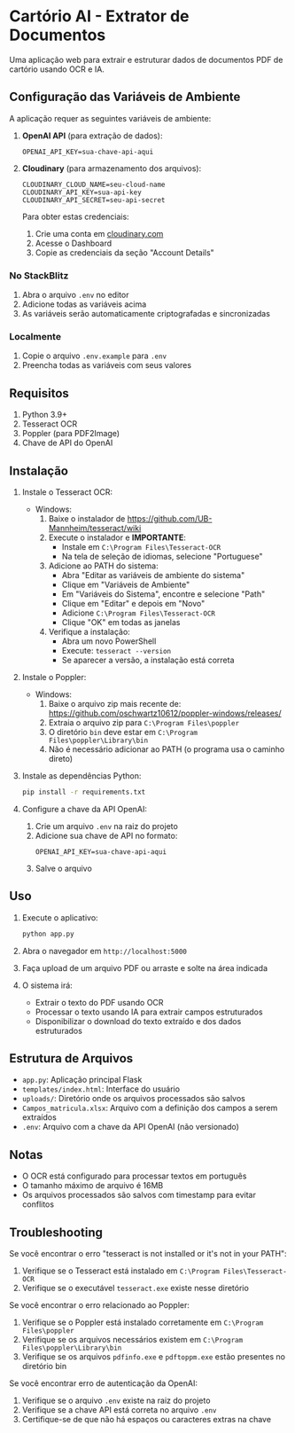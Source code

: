# Cartório AI - Extrator de Documentos

Uma aplicação web para extrair e estruturar dados de documentos PDF de cartório usando OCR e IA.

## Configuração das Variáveis de Ambiente

A aplicação requer as seguintes variáveis de ambiente:

1. **OpenAI API** (para extração de dados):
   ```
   OPENAI_API_KEY=sua-chave-api-aqui
   ```

2. **Cloudinary** (para armazenamento dos arquivos):
   ```
   CLOUDINARY_CLOUD_NAME=seu-cloud-name
   CLOUDINARY_API_KEY=sua-api-key
   CLOUDINARY_API_SECRET=seu-api-secret
   ```

   Para obter estas credenciais:
   1. Crie uma conta em [cloudinary.com](https://cloudinary.com)
   2. Acesse o Dashboard
   3. Copie as credenciais da seção "Account Details"

### No StackBlitz

1. Abra o arquivo `.env` no editor
2. Adicione todas as variáveis acima
3. As variáveis serão automaticamente criptografadas e sincronizadas

### Localmente

1. Copie o arquivo `.env.example` para `.env`
2. Preencha todas as variáveis com seus valores

## Requisitos

1. Python 3.9+
2. Tesseract OCR
3. Poppler (para PDF2Image)
4. Chave de API do OpenAI

## Instalação

1. Instale o Tesseract OCR:
   - Windows:
     1. Baixe o instalador de https://github.com/UB-Mannheim/tesseract/wiki
     2. Execute o instalador e **IMPORTANTE**: 
        - Instale em `C:\Program Files\Tesseract-OCR`
        - Na tela de seleção de idiomas, selecione "Portuguese"
     3. Adicione ao PATH do sistema:
        - Abra "Editar as variáveis de ambiente do sistema"
        - Clique em "Variáveis de Ambiente"
        - Em "Variáveis do Sistema", encontre e selecione "Path"
        - Clique em "Editar" e depois em "Novo"
        - Adicione `C:\Program Files\Tesseract-OCR`
        - Clique "OK" em todas as janelas
     4. Verifique a instalação:
        - Abra um novo PowerShell
        - Execute: `tesseract --version`
        - Se aparecer a versão, a instalação está correta

2. Instale o Poppler:
   - Windows:
     1. Baixe o arquivo zip mais recente de: https://github.com/oschwartz10612/poppler-windows/releases/
     2. Extraia o arquivo zip para `C:\Program Files\poppler`
     3. O diretório `bin` deve estar em `C:\Program Files\poppler\Library\bin`
     4. Não é necessário adicionar ao PATH (o programa usa o caminho direto)

3. Instale as dependências Python:
   ```bash
   pip install -r requirements.txt
   ```

4. Configure a chave da API OpenAI:
   1. Crie um arquivo `.env` na raiz do projeto
   2. Adicione sua chave de API no formato:
      ```
      OPENAI_API_KEY=sua-chave-api-aqui
      ```
   3. Salve o arquivo

## Uso

1. Execute o aplicativo:
   ```bash
   python app.py
   ```

2. Abra o navegador em `http://localhost:5000`

3. Faça upload de um arquivo PDF ou arraste e solte na área indicada

4. O sistema irá:
   - Extrair o texto do PDF usando OCR
   - Processar o texto usando IA para extrair campos estruturados
   - Disponibilizar o download do texto extraído e dos dados estruturados

## Estrutura de Arquivos

- `app.py`: Aplicação principal Flask
- `templates/index.html`: Interface do usuário
- `uploads/`: Diretório onde os arquivos processados são salvos
- `Campos_matricula.xlsx`: Arquivo com a definição dos campos a serem extraídos
- `.env`: Arquivo com a chave da API OpenAI (não versionado)

## Notas

- O OCR está configurado para processar textos em português
- O tamanho máximo de arquivo é 16MB
- Os arquivos processados são salvos com timestamp para evitar conflitos

## Troubleshooting

Se você encontrar o erro "tesseract is not installed or it's not in your PATH":
1. Verifique se o Tesseract está instalado em `C:\Program Files\Tesseract-OCR`
2. Verifique se o executável `tesseract.exe` existe nesse diretório

Se você encontrar o erro relacionado ao Poppler:
1. Verifique se o Poppler está instalado corretamente em `C:\Program Files\poppler`
2. Verifique se os arquivos necessários existem em `C:\Program Files\poppler\Library\bin`
3. Verifique se os arquivos `pdfinfo.exe` e `pdftoppm.exe` estão presentes no diretório bin

Se você encontrar erro de autenticação da OpenAI:
1. Verifique se o arquivo `.env` existe na raiz do projeto
2. Verifique se a chave API está correta no arquivo `.env`
3. Certifique-se de que não há espaços ou caracteres extras na chave
